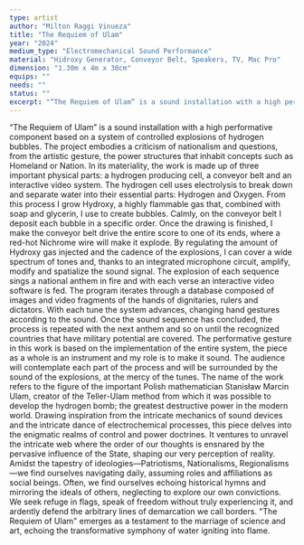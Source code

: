 ```yaml
---
type: artist
author: "Milton Raggi Vinueza"
title: "The Requiem of Ulam"
year: "2024"
medium_type: "Electromechanical Sound Performance"
material: "Hidroxy Generator, Conveyor Belt, Speakers, TV, Mac Pro"
dimension: "1.30m x 4m x 30cm"
equips: ""
needs: ""
status: ""
excerpt: "“The Requiem of Ulam” is a sound installation with a high performative component based on a system of controlled explosions of hydrogen bubbles. The project embodies a criticism of nationalism and questions, from the artistic gesture, the power structures that inhabit concepts such as Homeland or Nation.In its materiality, the work is made up of three important physical parts: a hydrogen producing cell, a conveyor belt and an interactive video system.The hydrogen cell uses electrolysis to break down and separate water into their essential parts: Hydrogen and Oxygen. From this process I grow Hydroxy, a highly flammable gas that, combined with soap and glycerin, I use to create bubbles.Calmly, on the conveyor belt I deposit each bubble in a specific order..."
---
```

“The Requiem of Ulam” is a sound installation with a high performative component based on a system of controlled explosions of hydrogen bubbles. The project embodies a criticism of nationalism and questions, from the artistic gesture, the power structures that inhabit concepts such as Homeland or Nation.
In its materiality, the work is made up of three important physical parts: a hydrogen producing cell, a conveyor belt and an interactive video system.
The hydrogen cell uses electrolysis to break down and separate water into their essential parts: Hydrogen and Oxygen. From this process I grow Hydroxy, a highly flammable gas that, combined with soap and glycerin, I use to create bubbles.
Calmly, on the conveyor belt I deposit each bubble in a specific order. Once the drawing is finished, I make the conveyor belt drive the entire score to one of its ends, where a red-hot Nichrome wire will make it explode. By regulating the amount of Hydroxy gas injected and the cadence of the explosions, I can cover a wide spectrum of tones and, thanks to an integrated microphone circuit, amplify, modify and spatialize the sound signal.
The explosion of each sequence sings a national anthem in fire and with each verse an interactive video software is fed. The program iterates through a database composed of images and video fragments of the hands of dignitaries, rulers and dictators. With each tune the system advances, changing hand gestures according to the sound.
Once the sound sequence has concluded, the process is repeated with the next anthem and so on until the recognized countries that have military potential are covered. The performative gesture in this work is based on the implementation of the entire system, the piece as a whole is an instrument and my role is to make it sound. The audience will contemplate each part of the process and will be surrounded by the sound of the explosions, at the mercy of the tunes.
The name of the work refers to the figure of the important Polish mathematician Stanisław Marcin Ulam, creator of the Teller-Ulam method from which it was possible to develop the hydrogen bomb; the greatest destructive power in the modern world.
Drawing inspiration from the intricate mechanics of sound devices and the intricate dance of electrochemical processes, this piece delves into the enigmatic realms of control and power doctrines. It ventures to unravel the intricate web where the order of our thoughts is ensnared by the pervasive influence of the State, shaping our very perception of reality. Amidst the tapestry of ideologies—Patriotisms, Nationalisms, Regionalisms—we find ourselves navigating daily, assuming roles and affiliations as social beings. Often, we find ourselves echoing historical hymns and mirroring the ideals of others, neglecting to explore our own convictions. We seek refuge in flags, speak of freedom without truly experiencing it, and ardently defend the arbitrary lines of demarcation we call borders. "The Requiem of Ulam" emerges as a testament to the marriage of science and art, echoing the transformative symphony of water igniting into flame.
